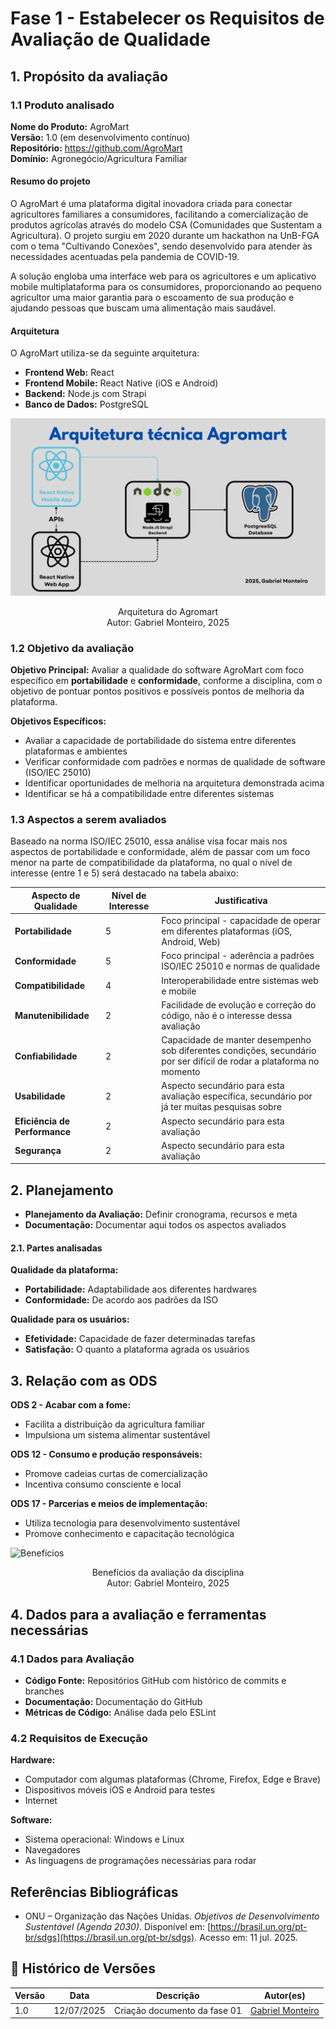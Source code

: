 # Fase 1 - Estabelecer os Requisitos de Avaliação de Qualidade

## 1. Propósito da avaliação

### 1.1 Produto analisado
**Nome do Produto:** AgroMart  
**Versão:** 1.0 (em desenvolvimento contínuo)  
**Repositório:** https://github.com/AgroMart  
**Domínio:** Agronegócio/Agricultura Familiar  

#### Resumo do projeto

O AgroMart é uma plataforma digital inovadora criada para conectar agricultores familiares a consumidores, facilitando a comercialização de produtos agrícolas através do modelo CSA (Comunidades que Sustentam a Agricultura). O projeto surgiu em 2020 durante um hackathon na UnB-FGA com o tema "Cultivando Conexões", sendo desenvolvido para atender às necessidades acentuadas pela pandemia de COVID-19.

A solução engloba uma interface web para os agricultores e um aplicativo mobile multiplataforma para os consumidores, proporcionando ao pequeno agricultor uma maior garantia para o escoamento de sua produção e ajudando pessoas que buscam uma alimentação mais saudável.

#### Arquitetura

O AgroMart utiliza-se da seguinte arquitetura:

- **Frontend Web:** React
- **Frontend Mobile:** React Native (iOS e Android)
- **Backend:** Node.js com Strapi
- **Banco de Dados:** PostgreSQL

![Arquitetura Técnica](../assets/ArquiteturaAgromart.png)
<center> Arquitetura do Agromart</center>
<center> Autor: Gabriel Monteiro, 2025</center>

### 1.2 Objetivo da avaliação
**Objetivo Principal:** Avaliar a qualidade do software AgroMart com foco específico em **portabilidade** e **conformidade**, conforme a disciplina, com o objetivo de pontuar pontos positivos e possíveis pontos de melhoria da plataforma.

**Objetivos Específicos:**
- Avaliar a capacidade de portabilidade do sistema entre diferentes plataformas e ambientes
- Verificar conformidade com padrões e normas de qualidade de software (ISO/IEC 25010)
- Identificar oportunidades de melhoria na arquitetura demonstrada acima
- Identificar se há a compatibilidade entre diferentes sistemas

### 1.3 Aspectos a serem avaliados
Baseado na norma ISO/IEC 25010, essa análise visa focar mais nos aspectos de portabilidade e conformidade, além de passar com um foco menor na parte de compatibilidade da plataforma, no qual o nível de interesse (entre 1 e 5) será destacado na tabela abaixo:

| Aspecto de Qualidade | Nível de Interesse        | Justificativa |
|----------------------|---------------------------|---------------|
| **Portabilidade** | 5 | Foco principal - capacidade de operar em diferentes plataformas (iOS, Android, Web) |
| **Conformidade** | 5 | Foco principal - aderência a padrões ISO/IEC 25010 e normas de qualidade |
| **Compatibilidade** | 4 | Interoperabilidade entre sistemas web e mobile |
| **Manutenibilidade** | 2 | Facilidade de evolução e correção do código, não é o interesse dessa avaliação |
| **Confiabilidade** | 2 | Capacidade de manter desempenho sob diferentes condições, secundário por ser difícil de rodar a plataforma no momento |
| **Usabilidade** | 2 | Aspecto secundário para esta avaliação específica, secundário por já ter muitas pesquisas sobre |
| **Eficiência de Performance** | 2 | Aspecto secundário para esta avaliação |
| **Segurança** | 2 | Aspecto secundário para esta avaliação |


## 2. Planejamento

- **Planejamento da Avaliação:** Definir cronograma, recursos e meta
- **Documentação:** Documentar aqui todos os aspectos avaliados

#### 2.1. Partes analisadas

**Qualidade da plataforma:**
- **Portabilidade:** Adaptabilidade aos diferentes hardwares
- **Conformidade:** De acordo aos padrões da ISO

**Qualidade para os usuários:**
- **Efetividade:** Capacidade de fazer determinadas tarefas
- **Satisfação:** O quanto a plataforma agrada os usuários

## 3. Relação com as ODS

**ODS 2 - Acabar com a fome:**

- Facilita a distribuição da agricultura familiar
- Impulsiona um sistema alimentar sustentável

**ODS 12 - Consumo e produção responsáveis:**

- Promove cadeias curtas de comercialização
- Incentiva consumo consciente e local

**ODS 17 - Parcerias e meios de implementação:**

- Utiliza tecnologia para desenvolvimento sustentável
- Promove conhecimento e capacitação tecnológica

![Benefícios](../assets/BenefíciosAgromart.png)
<center> Benefícios da avaliação da disciplina</center>
<center> Autor: Gabriel Monteiro, 2025</center>

## 4. Dados para a avaliação e ferramentas necessárias

### 4.1 Dados para Avaliação

- **Código Fonte:** Repositórios GitHub com histórico de commits e branches
- **Documentação:** Documentação do GitHub
- **Métricas de Código:** Análise dada pelo ESLint

### 4.2 Requisitos de Execução

**Hardware:**

- Computador com algumas plataformas (Chrome, Firefox, Edge e Brave)
- Dispositivos móveis iOS e Android para testes
- Internet

**Software:**

- Sistema operacional: Windows e Linux
- Navegadores
- As linguagens de programações necessárias para rodar

## Referências Bibliográficas

- ONU – Organização das Nações Unidas. *Objetivos de Desenvolvimento Sustentável (Agenda 2030)*. Disponível em: [https://brasil.un.org/pt-br/sdgs](https://brasil.un.org/pt-br/sdgs). Acesso em: 11 jul. 2025.


## 📝 Histórico de Versões

| Versão | Data | Descrição | Autor(es) |
| ------ | ---- | --------- | --------- |
| 1.0    | 12/07/2025 | Criação documento da fase 01 | [Gabriel Monteiro](https://github.com/GabrielSMonteiro) 